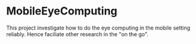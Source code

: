 # MobileEyeComputing

This project investigate how to do the eye computing in the mobile setting reliably. Hence faciliate other research in the "on the go".
